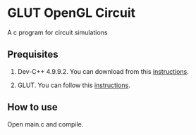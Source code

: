# GLUT OpenGL Circuit

A c program for circuit simulations

## Prequisites

1. Dev-C++ 4.9.9.2. You can download from this [instructions](https://sourceforge.net/projects/dev-cpp/files/Binaries/Dev-C%2B%2B%204.9.9.2/).

2. GLUT. You can follow this [instructions](https://chortle.ccsu.edu/Bloodshed/howToGL.html).

## How to use

Open main.c and compile.

